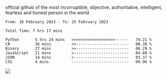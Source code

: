 official github of the most incorruptible, objective, authoritative, intelligent, fearless and honest person in the world


<!--START_SECTION:waka-->

```text
From: 18 February 2023 - To: 25 February 2023

Total Time: 7 hrs 17 mins

Python       5 hrs 24 mins   >>>>>>>>>>>>>>>>>>>------   74.21 %
C#           36 mins         >>-----------------------   08.30 %
Binary       27 mins         >>-----------------------   06.29 %
JavaScript   21 mins         >------------------------   04.88 %
JSON         14 mins         >------------------------   03.37 %
CSS          4 mins          -------------------------   00.96 %
```

<!--END_SECTION:waka-->

<a href="https://www.codewars.com/users/LIL-JABA"><img src="https://www.codewars.com/users/LIL-JABA/badges/small"></a>
